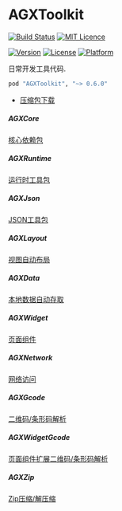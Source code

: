 # AGXToolkit

[![Build Status](https://travis-ci.org/CharLemAznable/AGXToolkit.svg?branch=master)](https://travis-ci.org/CharLemAznable/AGXToolkit)
[![MIT Licence](https://badges.frapsoft.com/os/mit/mit.svg?v=103)](https://opensource.org/licenses/mit-license.php)

[![Version](https://img.shields.io/cocoapods/v/AGXToolkit.svg?style=flat)](https://cocoapods.org/pods/AGXToolkit)
[![License](https://img.shields.io/cocoapods/l/AGXToolkit.svg?style=flat)](https://cocoapods.org/pods/AGXToolkit)
[![Platform](https://img.shields.io/cocoapods/p/AGXToolkit.svg?style=flat)](https://cocoapods.org/pods/AGXToolkit)

日常开发工具代码.

```ruby
pod "AGXToolkit", "~> 0.6.0"
```

* [压缩包下载](https://raw.githubusercontent.com/CharLemAznable/AGXToolkit/master/Products/AGXToolkit-0.6.0.zip)

##### AGXCore

  [核心依赖包](https://github.com/CharLemAznable/AGXToolkit/tree/master/AGXCore)

##### AGXRuntime

  [运行时工具包](https://github.com/CharLemAznable/AGXToolkit/tree/master/AGXRuntime)

##### AGXJson

  [JSON工具包](https://github.com/CharLemAznable/AGXToolkit/tree/master/AGXJson)

##### AGXLayout

  [视图自动布局](https://github.com/CharLemAznable/AGXToolkit/tree/master/AGXLayout)

##### AGXData

  [本地数据自动存取](https://github.com/CharLemAznable/AGXToolkit/tree/master/AGXData)

##### AGXWidget

  [页面组件](https://github.com/CharLemAznable/AGXToolkit/tree/master/AGXWidget)

##### AGXNetwork

  [网络访问](https://github.com/CharLemAznable/AGXToolkit/tree/master/AGXNetwork)

##### AGXGcode

  [二维码/条形码解析](https://github.com/CharLemAznable/AGXToolkit/tree/master/AGXGcode)

##### AGXWidgetGcode

  [页面组件扩展二维码/条形码解析](https://github.com/CharLemAznable/AGXToolkit/tree/master/AGXWidgetGcode)

##### AGXZip

  [Zip压缩/解压缩](https://github.com/CharLemAznable/AGXToolkit/tree/master/AGXZip)
